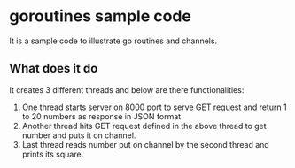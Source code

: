 # goroutines sample code

It is a sample code to illustrate go routines and channels.

## What does it do
It creates 3 different threads and below are there functionalities:
1. One thread starts server on 8000 port to serve GET request and return 1 to 20 numbers as response in JSON format.
2. Another thread hits GET request defined in the above thread to get number and puts it on channel.
3. Last thread reads number put on channel by the second thread and prints its square.

